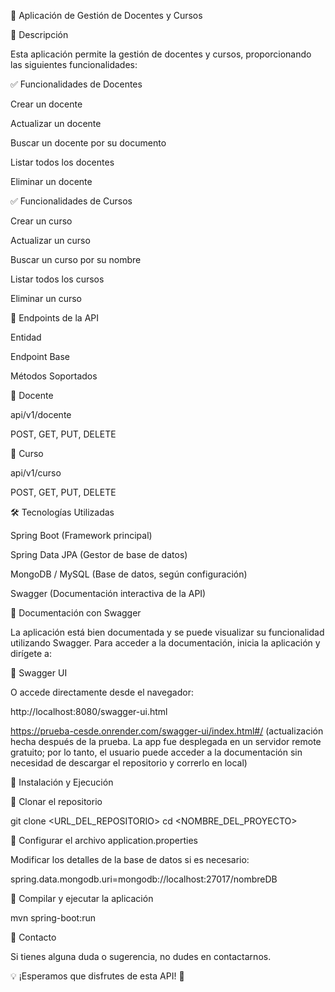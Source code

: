 📌 Aplicación de Gestión de Docentes y Cursos

📖 Descripción

Esta aplicación permite la gestión de docentes y cursos, proporcionando las siguientes funcionalidades:

✅ Funcionalidades de Docentes

Crear un docente

Actualizar un docente

Buscar un docente por su documento

Listar todos los docentes

Eliminar un docente

✅ Funcionalidades de Cursos

Crear un curso

Actualizar un curso

Buscar un curso por su nombre

Listar todos los cursos

Eliminar un curso

🚀 Endpoints de la API

Entidad

Endpoint Base

Métodos Soportados

📌 Docente

api/v1/docente

POST, GET, PUT, DELETE

📌 Curso

api/v1/curso

POST, GET, PUT, DELETE

🛠 Tecnologías Utilizadas

Spring Boot (Framework principal)

Spring Data JPA (Gestor de base de datos)

MongoDB / MySQL (Base de datos, según configuración)

Swagger (Documentación interactiva de la API)

📜 Documentación con Swagger

La aplicación está bien documentada y se puede visualizar su funcionalidad utilizando Swagger.
Para acceder a la documentación, inicia la aplicación y dirígete a:

🔗 Swagger UI

O accede directamente desde el navegador:

http://localhost:8080/swagger-ui.html

https://prueba-cesde.onrender.com/swagger-ui/index.html#/ (actualización hecha después de la prueba. La app fue desplegada en un servidor remote gratuito; por lo tanto, el usuario puede acceder a la documentación sin necesidad de descargar el repositorio y correrlo en local)

📌 Instalación y Ejecución

🔹 Clonar el repositorio

git clone <URL_DEL_REPOSITORIO>
cd <NOMBRE_DEL_PROYECTO>

🔹 Configurar el archivo application.properties

Modificar los detalles de la base de datos si es necesario:

spring.data.mongodb.uri=mongodb://localhost:27017/nombreDB

🔹 Compilar y ejecutar la aplicación

mvn spring-boot:run

📌 Contacto

Si tienes alguna duda o sugerencia, no dudes en contactarnos.

💡 ¡Esperamos que disfrutes de esta API! 🚀
